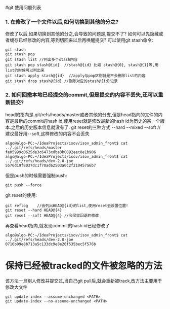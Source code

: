 #git 使用问题列表
### 1. 在修改了一个文件以后,如何切换到其他的分之?  
修改了以后,如果切换到其他的分之,会导致的问题是,提交不了? 如何可以先隐藏或者缓存已经修改的内容,等到切回来以后再唤醒提交?
可以使用git stash命令:
```
git stash
git stash pop
git stash list //列出多个stash内容
git stash pop stash@{id}  //stash@{id} 比如 stash@{0}, stash@{1}等,用list的时候可以列出来
git stash apply stash@{id}  //apply与pop区别就是不会删除list的内容
git stash drop stash@{id} //删除对应的stash@{id}记录
```


### 2. 如何回撤本地已经提交的commit,但是提交的内容不丢失,还可以重新提交?
head的指向是.git/refs/heads/master或者其他的分支,但是head指向的文件的内容是最新的commit的hash id,使用reset就是修改最新的hash id为历史的某一个版本.之后的历史版本信息就没有了.
git reset的三种方式
--hard
--mixed
--soft  //建议最好用--soft,这样修改的内容不会丢失
```
algo@algo-PC:~/IdeaProjects/isov/isov_admin_front$ cat ../.git/refs/heads/master 
fe05999c0625de3c6473cdba3b0892eec8e1b906
algo@algo-PC:~/IdeaProjects/isov/isov_admin_front$ cat ../.git/refs/heads/dev-2.0-joe 
5570d19f8037dc1f70ad62503a0c2f210457a6b7
```

但是push的时候需要强制push:
```
git push --force
```

git reset的使用:
```
git reflog    //会列出HEAD@{id}的list,使用reset去设置位置!
git reset --hard HEAD@{4}
git reset --soft HEAD@{4} //会保留回退的修改
```
再查看head指向,就发现commit的hash id已经修改了
```
algo@algo-PC:~/IdeaProjects/isov/isov_admin_front$ cat ../.git/refs/heads/dev-2.0-joe 
0716b09e8b713a5c133dc9e8e20f535bec5f576b
```

# 保持已经被tracked的文件被忽略的方法
该方法一旦别人修改并提交过,当自己git pull后,就会重新被track,改方法主要用于修改大文件
```
git update-index --assume-unchanged <PATH>
git update-index --no-assume-unchanged <PATH>
```
